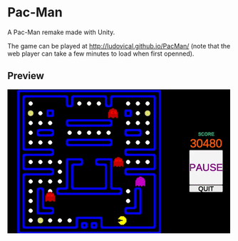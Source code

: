 # Pac-Man
A Pac-Man remake made with Unity.

The game can be played at http://ludovical.github.io/PacMan/ (note that the web player can take a few minutes to load when first openned).

## Preview
![Demo gif](https://github.com/LudovicAL/PacMan/blob/master/Demo.gif?raw=true)
